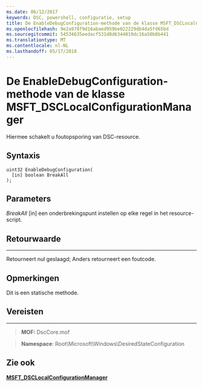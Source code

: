 ```yaml
---
ms.date: 06/12/2017
keywords: DSC, powershell, configuratie, setup
title: De EnableDebugConfiguration-methode van de klasse MSFT_DSCLocalConfigurationManager
ms.openlocfilehash: 9e2a978f9d16abaed959be022229db4da5fd65bd
ms.sourcegitcommit: 54534635eedacf531d8d6344019dc16a50b8b441
ms.translationtype: MT
ms.contentlocale: nl-NL
ms.lasthandoff: 05/17/2018
---
```

# <a name="enabledebugconfiguration-method-of-the-msftdsclocalconfigurationmanager-class"></a>De EnableDebugConfiguration-methode van de klasse MSFT_DSCLocalConfigurationManager

Hiermee schakelt u foutopsporing van DSC-resource.

<a name="syntax"></a>Syntaxis
------

```mof
uint32 EnableDebugConfiguration(
  [in] boolean BreakAll
);
```

<a name="parameters"></a>Parameters
----------

*BreakAll* \[in\] een onderbrekingspunt instellen op elke regel in het resource-script.

## <a name="return-value"></a>Retourwaarde
------------

Retourneert nul geslaagd; Anders retourneert een foutcode.

## <a name="remarks"></a>Opmerkingen

Dit is een statische methode.

## <a name="requirements"></a>Vereisten
------------
>**MOF:** DscCore.mof

>**Namespace**: Root\Microsoft\Windows\DesiredStateConfiguration


## <a name="see-also"></a>Zie ook


[**MSFT_DSCLocalConfigurationManager**](msft-dsclocalconfigurationmanager.md)